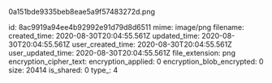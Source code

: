 0a151bde9335beb8eae5a9f57483272d.png

id: 8ac9919a94ee4b92992e91d79d8d6511
mime: image/png
filename: 
created_time: 2020-08-30T20:04:55.561Z
updated_time: 2020-08-30T20:04:55.561Z
user_created_time: 2020-08-30T20:04:55.561Z
user_updated_time: 2020-08-30T20:04:55.561Z
file_extension: png
encryption_cipher_text: 
encryption_applied: 0
encryption_blob_encrypted: 0
size: 20414
is_shared: 0
type_: 4